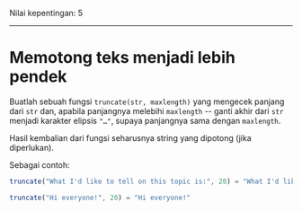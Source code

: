 Nilai kepentingan: 5

---

# Memotong teks menjadi lebih pendek

Buatlah sebuah fungsi `truncate(str, maxlength)` yang mengecek panjang dari `str` dan, apabila panjangnya melebihi `maxlength` -- ganti akhir dari `str` menjadi karakter elipsis `"…"`, supaya panjangnya sama dengan `maxlength`.

Hasil kembalian dari fungsi seharusnya string yang dipotong (jika diperlukan).

Sebagai contoh:

```js
truncate("What I'd like to tell on this topic is:", 20) = "What I'd like to te…"

truncate("Hi everyone!", 20) = "Hi everyone!"
```
